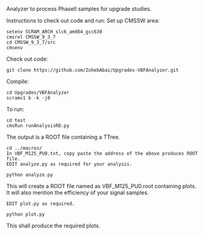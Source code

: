 Analyzer to process PhaseII samples for upgrade studies. 

Instructions to check out code and run:
Set up CMSSW area:
```
setenv SCRAM_ARCH slc6_amd64_gcc630
cmsrel CMSSW_9_3_7
cd CMSSW_9_3_7/src
cmsenv
```
Check out code:
```
git clone https://github.com/ZohebAbai/Upgrades-VBFAnalyzer.git
```

Compile:
```
cd Upgrades/VBFAnalyzer
scramv1 b -k -j8
```
To run:
```
cd test
cmsRun runAnalysisRD.py
```
The output is a ROOT file containing a TTree.


```
cd ../macros/
In VBF_M125_PU0.txt, copy paste the address of the above produces ROOT file. 
EDIT analyze.py as required for your analysis.

python analyze.py
```
This will create a ROOT file named as VBF_M125_PU0.root containing plots.
It will also mention the efficiency of your signal samples.
```
EDIT plot.py as required.

python plot.py

```
This shall produce the required plots.
